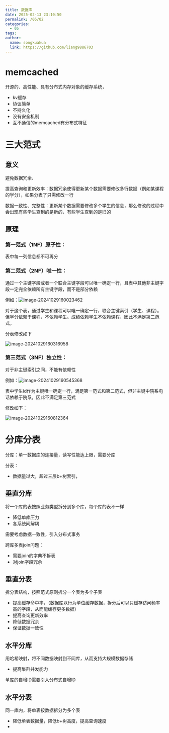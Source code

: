 ```yaml
---
title: 数据库
date: 2025-02-13 23:10:50
permalink: /05/02
categories: 
  - 05
tags: 
author:
  name: songkuakua
  link: https://github.com/liang9886703
---
```

# memcached

开源的、高性能、具有分布式内存对象的缓存系统，

- kv缓存
- 协议简单
- 不持久化
- 没有安全机制
- 互不通信的memcached有分布式特征

# 三大范式

## 意义

避免数据冗余、

提高查询和更新效率：数据冗余使得更新某个数据需要修改多行数据（例如某课程的学分），如果分表了只需修改一行

数据一致性、完整性：更新某个数据需要修改多个学生的信息，那么修改的过程中会出现有些学生查到的是新的，有些学生查到的是旧的



## 原理

### 第一范式（1NF）原子性：

表中每一列信息都不可再分

### 第二范式（2NF）唯一性：

通过一个主键字段或者一个联合主键字段可以唯一确定一行，且表中其他非主键字段一定完全依赖所有主键字段，而不是部分依赖

例如：![image-20241029160023462](/数据库/./image-20241029160023462.png)

对于这个表，通过学生和课程可以唯一确定一行，联合主键索引（学生、课程）。但学分依赖于课程，不依赖学生。成绩依赖学生不依赖课程，因此不满足第二范式。

分表修改如下

![image-20241029160316958](/数据库/./image-20241029160316958.png)

### 第三范式（3NF）独立性：

对于非主键索引之间，不能有依赖性

例如：![image-20241029160545368](/数据库/./image-20241029160545368.png)

表中学生id作为主键唯一确定一行，满足第一范式和第二范式，但非主键中院系电话依赖于院系，因此不满足第三范式

修改如下：

![image-20241029160812364](/数据库/./image-20241029160812364.png)

# 分库分表

分库：单一数据库的连接量，读写性能达上限，需要分库

分表：

- 数据量过大，超过三层b+树索引，



## 垂直分库

将一个库的表按照业务类型拆分到多个库，每个库的表不一样

- 降低单库压力
- 各系统间解耦

需要考虑数据一致性，引入分布式事务

跨库多表join问题：

- 需要join的字典不拆表
- 对join字段冗余

## 垂直分表

拆分表结构，按照范式原则拆分一个表为多个子表

- 提高缓存命中率，（数据库以行为单位缓存数据，拆分后可以只缓存访问频率高的字段，从而能缓存更多数据）
- 提高查询更新效率
- 降低数据冗余
- 保证数据一致性

## 水平分库

用哈希映射，将不同数据映射到不同库，从而支持大规模数据存储

- 提高集群并发能力

单库的自增ID需要引入分布式自增ID

## 水平分表

同一库内，将单表按数据拆分为多个表

- 降低单表数据量，降低b+树高度，提高查询速度
- 











































